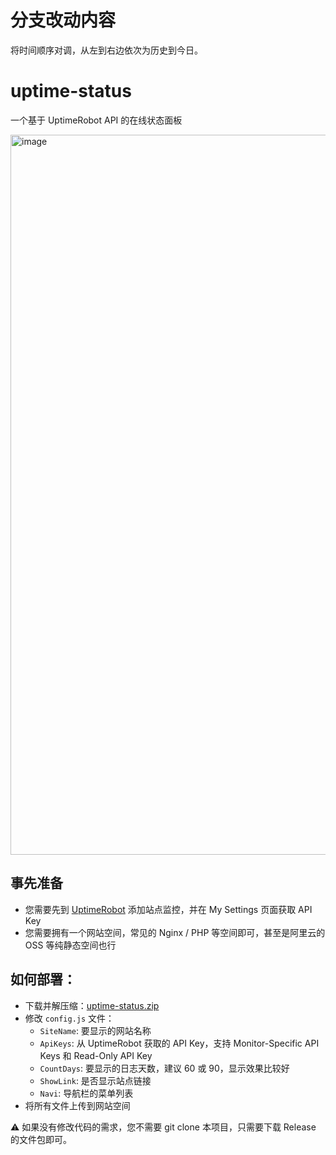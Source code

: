 # 分支改动内容
将时间顺序对调，从左到右边依次为历史到今日。

# uptime-status

一个基于 UptimeRobot API 的在线状态面板

<img width="1152" alt="image" src="https://photo.benzhu.xyz/images/2022/09/04/a3jgDFjXZdhioMNl.png">

## 事先准备

- 您需要先到 [UptimeRobot](https://uptimerobot.com/ "UptimeRobot") 添加站点监控，并在 My Settings 页面获取 API Key
- 您需要拥有一个网站空间，常见的 Nginx / PHP 等空间即可，甚至是阿里云的 OSS 等纯静态空间也行

## 如何部署：

- 下载并解压缩：[uptime-status.zip](https://github.com/yb/uptime-status/releases/latest/download/uptime-status.zip "uptime-status.zip") 
- 修改 `config.js` 文件：
   - `SiteName`: 要显示的网站名称
   - `ApiKeys`: 从 UptimeRobot 获取的 API Key，支持 Monitor-Specific API Keys 和 Read-Only API Key
   - `CountDays`: 要显示的日志天数，建议 60 或 90，显示效果比较好
   - `ShowLink`: 是否显示站点链接
   - `Navi`: 导航栏的菜单列表
- 将所有文件上传到网站空间

⚠️ 如果没有修改代码的需求，您不需要 git clone 本项目，只需要下载 Release 的文件包即可。
